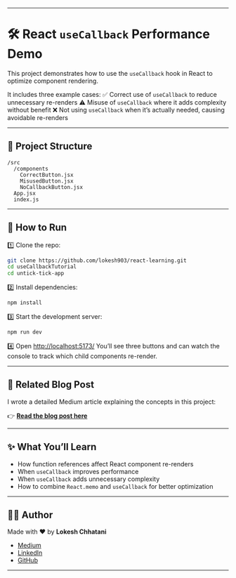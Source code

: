 
---

# 🛠 React `useCallback` Performance Demo

This project demonstrates how to use the `useCallback` hook in React to optimize component rendering.

It includes three example cases:
✅ Correct use of `useCallback` to reduce unnecessary re-renders
⚠ Misuse of `useCallback` where it adds complexity without benefit
❌ Not using `useCallback` when it’s actually needed, causing avoidable re-renders

---

## 📂 Project Structure

```
/src
  /components
    CorrectButton.jsx
    MisusedButton.jsx
    NoCallbackButton.jsx
  App.jsx
  index.js
```

---

## 🚀 How to Run

1️⃣ Clone the repo:

```bash
git clone https://github.com/lokesh903/react-learning.git
cd useCallbackTutorial
cd untick-tick-app
```

2️⃣ Install dependencies:

```bash
npm install
```

3️⃣ Start the development server:

```bash
npm run dev
```

4️⃣ Open [http://localhost:5173/](http://localhost:5173/)
You’ll see three buttons and can watch the console to track which child components re-render.

---

## 📖 Related Blog Post

I wrote a detailed Medium article explaining the concepts in this project:

👉 **[Read the blog post here](https://medium.com/@lavkeshchhatani/automating-node-js-deployment-with-gitlab-ci-cd-d7d9b2982a57)**



---

## ✨ What You’ll Learn

* How function references affect React component re-renders
* When `useCallback` improves performance
* When `useCallback` adds unnecessary complexity
* How to combine `React.memo` and `useCallback` for better optimization

---

## 🧑‍💻 Author

Made with ❤️ by **Lokesh Chhatani**

* [Medium](https://medium.com/@lavkeshchhatani)
* [LinkedIn](https://www.linkedin.com/in/lokesh-chhatani-3671801b3/)
* [GitHub](https://github.com/lokesh903)

---